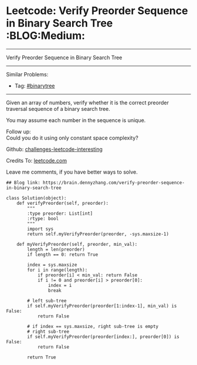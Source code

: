 # Leetcode: Verify Preorder Sequence in Binary Search Tree     :BLOG:Medium:


---

Verify Preorder Sequence in Binary Search Tree  

---

Similar Problems:  
-   Tag: [#binarytree](https://brain.dennyzhang.com/tag/binarytree)

---

Given an array of numbers, verify whether it is the correct preorder traversal sequence of a binary search tree.  

You may assume each number in the sequence is unique.  

Follow up:  
Could you do it using only constant space complexity?  

Github: [challenges-leetcode-interesting](https://github.com/DennyZhang/challenges-leetcode-interesting/tree/master/verify-preorder-sequence-in-binary-search-tree)  

Credits To: [leetcode.com](https://leetcode.com/problems/verify-preorder-sequence-in-binary-search-tree/description/)  

Leave me comments, if you have better ways to solve.  

    ## Blog link: https://brain.dennyzhang.com/verify-preorder-sequence-in-binary-search-tree
    
    class Solution(object):
        def verifyPreorder(self, preorder):
            """
            :type preorder: List[int]
            :rtype: bool
            """
            import sys
            return self.myVerifyPreorder(preorder, -sys.maxsize-1)
    
        def myVerifyPreorder(self, preorder, min_val):
            length = len(preorder)
            if length == 0: return True
    
            index = sys.maxsize
            for i in range(length):
                if preorder[i] < min_val: return False
                if i != 0 and preorder[i] > preorder[0]:
                    index = i
                    break
    
            # left sub-tree
            if self.myVerifyPreorder(preorder[1:index-1], min_val) is False:
                return False
    
            # if index == sys.maxsize, right sub-tree is empty
            # right sub-tree
            if self.myVerifyPreorder(preorder[index:], preorder[0]) is False:
                return False
    
            return True